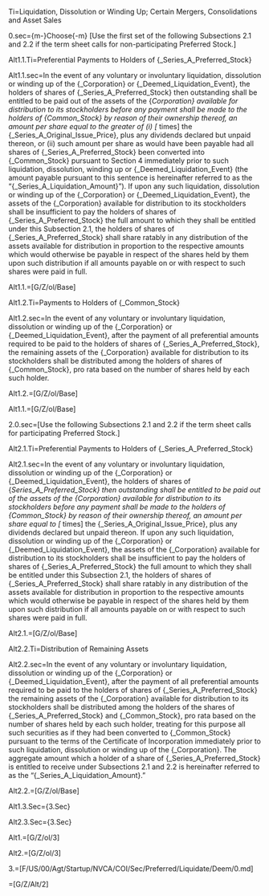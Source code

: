 Ti=Liquidation, Dissolution or Winding Up; Certain Mergers, Consolidations and Asset Sales

0.sec={m-}Choose{-m} [Use the first set of the following Subsections 2.1 and 2.2 if the term sheet calls for non-participating Preferred Stock.]

Alt1.1.Ti=Preferential Payments to Holders of {_Series_A_Preferred_Stock}

Alt1.1.sec=In the event of any voluntary or involuntary liquidation, dissolution or winding up of the {_Corporation} or {_Deemed_Liquidation_Event}, the holders of shares of {_Series_A_Preferred_Stock} then outstanding shall be entitled to be paid out of the assets of the {_Corporation} available for distribution to its stockholders before any payment shall be made to the holders of {_Common_Stock} by reason of their ownership thereof, an amount per share equal to the greater of (i) [__ times] the {_Series_A_Original_Issue_Price}, plus any dividends declared but unpaid thereon, or (ii)  such amount per share as would have been payable had all shares of {_Series_A_Preferred_Stock} been converted into {_Common_Stock} pursuant to Section 4 immediately prior to such liquidation, dissolution, winding up or {_Deemed_Liquidation_Event} (the amount payable pursuant to this sentence is hereinafter referred to as the “{_Series_A_Liquidation_Amount}”).  If upon any such liquidation, dissolution or winding up of the {_Corporation} or {_Deemed_Liquidation_Event}, the assets of the {_Corporation} available for distribution to its stockholders shall be insufficient to pay the holders of shares of {_Series_A_Preferred_Stock} the full amount to which they shall be entitled under this Subsection 2.1, the holders of shares of {_Series_A_Preferred_Stock} shall share ratably in any distribution of the assets available for distribution in proportion to the respective amounts which would otherwise be payable in respect of the shares held by them upon such distribution if all amounts payable on or with respect to such shares were paid in full.

Alt1.1.=[G/Z/ol/Base]

Alt1.2.Ti=Payments to Holders of {_Common_Stock}

Alt1.2.sec=In the event of any voluntary or involuntary liquidation, dissolution or winding up of the {_Corporation} or {_Deemed_Liquidation_Event}, after the payment of all preferential amounts required to be paid to the holders of shares of {_Series_A_Preferred_Stock}, the remaining assets of the {_Corporation} available for distribution to its stockholders shall be distributed among the holders of shares of {_Common_Stock}, pro rata based on the number of shares held by each such holder.

Alt1.2.=[G/Z/ol/Base]

Alt1.1.=[G/Z/ol/Base]

2.0.sec=[Use the following Subsections 2.1 and 2.2 if the term sheet calls for participating Preferred Stock.]

Alt2.1.Ti=Preferential Payments to Holders of {_Series_A_Preferred_Stock}

Alt2.1.sec=In the event of any voluntary or involuntary liquidation, dissolution or winding up of the {_Corporation} or {_Deemed_Liquidation_Event}, the holders of shares of {_Series_A_Preferred_Stock} then outstanding shall be entitled to be paid out of the assets of the {_Corporation} available for distribution to its stockholders before any payment shall be made to the holders of {_Common_Stock} by reason of their ownership thereof, an amount per share equal to [___ times] the {_Series_A_Original_Issue_Price}, plus any dividends declared but unpaid thereon.  If upon any such liquidation, dissolution or winding up of the {_Corporation} or {_Deemed_Liquidation_Event}, the assets of the {_Corporation} available for distribution to its stockholders shall be insufficient to pay the holders of shares of {_Series_A_Preferred_Stock} the full amount to which they shall be entitled under this Subsection 2.1, the holders of shares of {_Series_A_Preferred_Stock} shall share ratably in any distribution of the assets available for distribution in proportion to the respective amounts which would otherwise be payable in respect of the shares held by them upon such distribution if all amounts payable on or with respect to such shares were paid in full.

Alt2.1.=[G/Z/ol/Base]

Alt2.2.Ti=Distribution of Remaining Assets

Alt2.2.sec=In the event of any voluntary or involuntary liquidation, dissolution or winding up of the {_Corporation} or {_Deemed_Liquidation_Event}, after the payment of all preferential amounts required to be paid to the holders of shares of {_Series_A_Preferred_Stock} the remaining assets of the {_Corporation} available for distribution to its stockholders shall be distributed among the holders of the shares of {_Series_A_Preferred_Stock} and {_Common_Stock}, pro rata based on the number of shares held by each such holder, treating for this purpose all such securities as if they had been converted to {_Common_Stock} pursuant to the terms of the Certificate of Incorporation immediately prior to such liquidation, dissolution or winding up of the {_Corporation}.  The aggregate amount which a holder of a share of {_Series_A_Preferred_Stock} is entitled to receive under Subsections 2.1 and 2.2 is hereinafter referred to as the “{_Series_A_Liquidation_Amount}.”

Alt2.2.=[G/Z/ol/Base]

Alt1.3.Sec={3.Sec}

Alt2.3.Sec={3.Sec}

Alt1.=[G/Z/ol/3]

Alt2.=[G/Z/ol/3]

3.=[F/US/00/Agt/Startup/NVCA/COI/Sec/Preferred/Liquidate/Deem/0.md]

=[G/Z/Alt/2]
